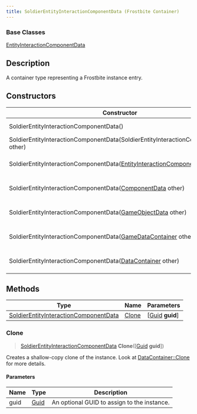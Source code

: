 ```yaml
---
title: SoldierEntityInteractionComponentData (Frostbite Container)
---
```

### Base Classes

[EntityInteractionComponentData](EntityInteractionComponentData)

## Description

A container type representing a Frostbite instance entry.

## Constructors

| Constructor                                                                                                   | Description                                                                                                                                                                    |
| ------------------------------------------------------------------------------------------------------------- | ------------------------------------------------------------------------------------------------------------------------------------------------------------------------------ |
| SoldierEntityInteractionComponentData()                                                                       | Create a new instance of this container type.                                                                                                                                  |
| SoldierEntityInteractionComponentData(SoldierEntityInteractionComponentData other)                            | Create a reference copy of an instance of the same type.                                                                                                                       |
| SoldierEntityInteractionComponentData([EntityInteractionComponentData](EntityInteractionComponentData) other) | Upcast an instance of type [EntityInteractionComponentData](EntityInteractionComponentData) to [SoldierEntityInteractionComponentData](SoldierEntityInteractionComponentData). |
| SoldierEntityInteractionComponentData([ComponentData](ComponentData) other)                                   | Upcast an instance of type [ComponentData](ComponentData) to [SoldierEntityInteractionComponentData](SoldierEntityInteractionComponentData).                                   |
| SoldierEntityInteractionComponentData([GameObjectData](GameObjectData) other)                                 | Upcast an instance of type [GameObjectData](GameObjectData) to [SoldierEntityInteractionComponentData](SoldierEntityInteractionComponentData).                                 |
| SoldierEntityInteractionComponentData([GameDataContainer](GameDataContainer) other)                           | Upcast an instance of type [GameDataContainer](GameDataContainer) to [SoldierEntityInteractionComponentData](SoldierEntityInteractionComponentData).                           |
| SoldierEntityInteractionComponentData([DataContainer](/vext/ref/cls/shr/datacontainer) other)              | Upcast an instance of type [DataContainer](/vext/ref/cls/shr/datacontainer) to [SoldierEntityInteractionComponentData](SoldierEntityInteractionComponentData).              |

## Methods

| Type                                                                           | Name            | Parameters                                     |
| ------------------------------------------------------------------------------ | --------------- | ---------------------------------------------- |
| [SoldierEntityInteractionComponentData](SoldierEntityInteractionComponentData) | [Clone](#clone) | \[[Guid](/vext/ref/cls/shr/guid) **guid**\] |

### Clone

> [SoldierEntityInteractionComponentData](SoldierEntityInteractionComponentData) **Clone**(\[[Guid](/vext/ref/cls/shr/guid) **guid**\])

Creates a shallow-copy clone of the instance. Look at [DataContainer::Clone](/vext/ref/cls/shr/datacontainer#clone) for more details.

#### Parameters

| Name | Type         | Description                                 |
| ---- | ------------ | ------------------------------------------- |
| guid | [Guid](Guid) | An optional GUID to assign to the instance. |
